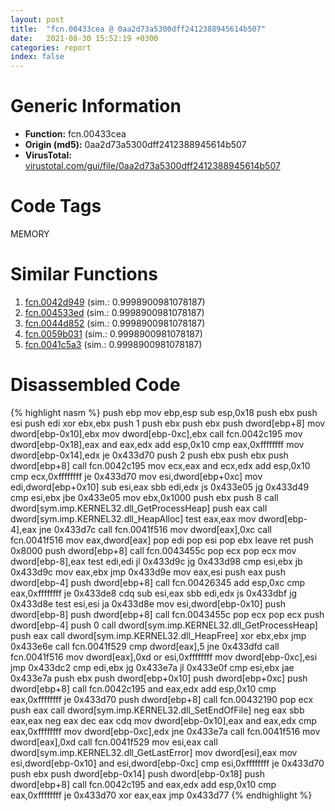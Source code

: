 ```yaml
---
layout: post
title:  "fcn.00433cea @ 0aa2d73a5300dff2412388945614b507"
date:   2021-08-30 15:52:19 +0300
categories: report
index: false
---
```


# Generic Information
- **Function:** fcn.00433cea
- **Origin (md5):** 0aa2d73a5300dff2412388945614b507
- **VirusTotal:** [virustotal.com/gui/file/0aa2d73a5300dff2412388945614b507][virustotal_ref]

# Code Tags
<span class="tag" id="MEMORY">MEMORY</span>


# Similar Functions

1. [fcn.0042d949][similar_1_ref] (sim.: 0.9998900981078187)
2. [fcn.004533ed][similar_2_ref] (sim.: 0.9998900981078187)
3. [fcn.0044d852][similar_3_ref] (sim.: 0.9998900981078187)
4. [fcn.0059b031][similar_4_ref] (sim.: 0.9998900981078187)
5. [fcn.0041c5a3][similar_5_ref] (sim.: 0.9998900981078187)


# Disassembled Code

{% highlight nasm %}
push ebp
mov ebp,esp
sub esp,0x18
push ebx
push esi
push edi
xor ebx,ebx
push 1
push ebx
push ebx
push dword[ebp+8]
mov dword[ebp-0x10],ebx
mov dword[ebp-0xc],ebx
call fcn.0042c195
mov dword[ebp-0x18],eax
and eax,edx
add esp,0x10
cmp eax,0xffffffff
mov dword[ebp-0x14],edx
je 0x433d70
push 2
push ebx
push ebx
push dword[ebp+8]
call fcn.0042c195
mov ecx,eax
and ecx,edx
add esp,0x10
cmp ecx,0xffffffff
je 0x433d70
mov esi,dword[ebp+0xc]
mov edi,dword[ebp+0x10]
sub esi,eax
sbb edi,edx
js 0x433e05
jg 0x433d49
cmp esi,ebx
jbe 0x433e05
mov ebx,0x1000
push ebx
push 8
call dword[sym.imp.KERNEL32.dll_GetProcessHeap]
push eax
call dword[sym.imp.KERNEL32.dll_HeapAlloc]
test eax,eax
mov dword[ebp-4],eax
jne 0x433d7c
call fcn.0041f516
mov dword[eax],0xc
call fcn.0041f516
mov eax,dword[eax]
pop edi
pop esi
pop ebx
leave
ret
push 0x8000
push dword[ebp+8]
call fcn.0043455c
pop ecx
pop ecx
mov dword[ebp-8],eax
test edi,edi
jl 0x433d9c
jg 0x433d98
cmp esi,ebx
jb 0x433d9c
mov eax,ebx
jmp 0x433d9e
mov eax,esi
push eax
push dword[ebp-4]
push dword[ebp+8]
call fcn.00426345
add esp,0xc
cmp eax,0xffffffff
je 0x433de8
cdq
sub esi,eax
sbb edi,edx
js 0x433dbf
jg 0x433d8e
test esi,esi
ja 0x433d8e
mov esi,dword[ebp-0x10]
push dword[ebp-8]
push dword[ebp+8]
call fcn.0043455c
pop ecx
pop ecx
push dword[ebp-4]
push 0
call dword[sym.imp.KERNEL32.dll_GetProcessHeap]
push eax
call dword[sym.imp.KERNEL32.dll_HeapFree]
xor ebx,ebx
jmp 0x433e6e
call fcn.0041f529
cmp dword[eax],5
jne 0x433dfd
call fcn.0041f516
mov dword[eax],0xd
or esi,0xffffffff
mov dword[ebp-0xc],esi
jmp 0x433dc2
cmp edi,ebx
jg 0x433e7a
jl 0x433e0f
cmp esi,ebx
jae 0x433e7a
push ebx
push dword[ebp+0x10]
push dword[ebp+0xc]
push dword[ebp+8]
call fcn.0042c195
and eax,edx
add esp,0x10
cmp eax,0xffffffff
je 0x433d70
push dword[ebp+8]
call fcn.00432190
pop ecx
push eax
call dword[sym.imp.KERNEL32.dll_SetEndOfFile]
neg eax
sbb eax,eax
neg eax
dec eax
cdq
mov dword[ebp-0x10],eax
and eax,edx
cmp eax,0xffffffff
mov dword[ebp-0xc],edx
jne 0x433e7a
call fcn.0041f516
mov dword[eax],0xd
call fcn.0041f529
mov esi,eax
call dword[sym.imp.KERNEL32.dll_GetLastError]
mov dword[esi],eax
mov esi,dword[ebp-0x10]
and esi,dword[ebp-0xc]
cmp esi,0xffffffff
je 0x433d70
push ebx
push dword[ebp-0x14]
push dword[ebp-0x18]
push dword[ebp+8]
call fcn.0042c195
and eax,edx
add esp,0x10
cmp eax,0xffffffff
je 0x433d70
xor eax,eax
jmp 0x433d77
{% endhighlight %}


[similar_1_ref]: /report/fcn.0042d949@de21a548b66aa6c0b17491b6a31e14fa
[similar_2_ref]: /report/fcn.004533ed@44e1ffcf4e71f4505c09d520fd75f1e4
[similar_3_ref]: /report/fcn.0044d852@7b00dd8f2abf54a73bfb09681334ff78
[similar_4_ref]: /report/fcn.0059b031@7453c96a6fbd42ec690b8deb53eafcba
[similar_5_ref]: /report/fcn.0041c5a3@6c5b0418e4a4c57d99cda47d2717045d
[virustotal_ref]: https://www.virustotal.com/gui/file/0aa2d73a5300dff2412388945614b507